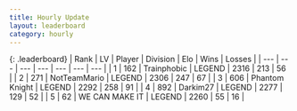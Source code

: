 ```yaml
---
title: Hourly Update
layout: leaderboard
category: hourly
---
```


{: .leaderboard}
| Rank | LV | Player | Division | Elo | Wins | Losses |
| --- | --- | --- | --- | --- | --- | --- |
| <span data-change="0">1</span> | 162 | <span title="ID: 744981">Trainphobic</span> | LEGEND | <span data-change="0">2316</span> | <span data-change="0">213</span> | <span data-change="0">56</span> |
| <span data-change="0">2</span> | 271 | <span title="ID: 195293">NotTeamMario</span> | LEGEND | <span data-change="0">2306</span> | <span data-change="0">247</span> | <span data-change="0">67</span> |
| <span data-change="0">3</span> | 606 | <span title="ID: 742939">Phantom Knight</span> | LEGEND | <span data-change="-5">2292</span> | <span data-change="2">258</span> | <span data-change="1">91</span> |
| <span data-change="0">4</span> | 892 | <span title="ID: 694036">Darkim27</span> | LEGEND | <span data-change="0">2277</span> | <span data-change="0">129</span> | <span data-change="0">52</span> |
| <span data-change="0">5</span> | 62 | <span title="ID: 745795">WE CAN MAKE IT</span> | LEGEND | <span data-change="0">2260</span> | <span data-change="0">55</span> | <span data-change="0">16</span> |
